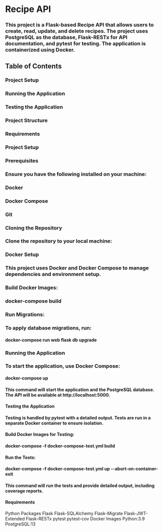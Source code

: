 # Recipe API

### This project is a Flask-based Recipe API that allows users to create, read, update, and delete recipes. The project uses PostgreSQL as the database, Flask-RESTx for API documentation, and pytest for testing. The application is containerized using Docker.

## Table of Contents
### Project Setup
### Running the Application
### Testing the Application
### Project Structure
### Requirements
### Project Setup
### Prerequisites
### Ensure you have the following installed on your machine:

### Docker
### Docker Compose
### Git

### Cloning the Repository
### Clone the repository to your local machine:

### Docker Setup
### This project uses Docker and Docker Compose to manage dependencies and environment setup.

### Build Docker Images:

### docker-compose build
### Run Migrations:
### To apply database migrations, run:

#### docker-compose run web flask db upgrade
### Running the Application

### To start the application, use Docker Compose:


#### docker-compose up
#### This command will start the application and the PostgreSQL database. The API will be available at http://localhost:5000.

#### Testing the Application
#### Testing is handled by pytest with a detailed output. Tests are run in a separate Docker container to ensure isolation.

#### Build Docker Images for Testing:

#### docker-compose -f docker-compose-test.yml build
#### Run the Tests:

#### docker-compose -f docker-compose-test.yml up --abort-on-container-exit
#### This command will run the tests and provide detailed output, including coverage reports.

#### Requirements
Python Packages
Flask
Flask-SQLAlchemy
Flask-Migrate
Flask-JWT-Extended
Flask-RESTx
pytest
pytest-cov
Docker Images
Python:3.9
PostgreSQL:13


